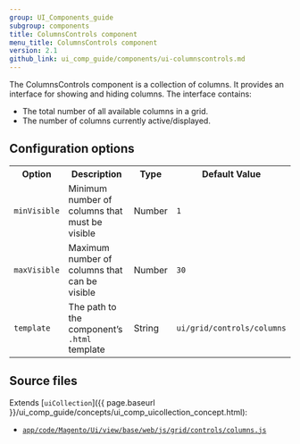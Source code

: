 ```yaml
---
group: UI_Components_guide
subgroup: components
title: ColumnsControls component
menu_title: ColumnsControls component
version: 2.1
github_link: ui_comp_guide/components/ui-columnscontrols.md
---
```


The ColumnsControls component is a collection of columns. It provides an interface for showing and hiding columns. The interface contains:

* The total number of all available columns in a grid.
* The number of columns currently active/displayed.

## Configuration options

<table>
  <tr>
    <th>Option</th>
    <th>Description</th>
    <th>Type</th>
    <th>Default Value</th>
  </tr>
  <tr>
    <td><code>minVisible</code></td>
    <td>Minimum number of columns that must be visible</td>
    <td>Number</td>
    <td><code>1</code></td>
  </tr>
  <tr>
    <td><code>maxVisible</code></td>
    <td>Maximum number of columns that can be visible</td>
    <td>Number</td>
    <td><code>30</code></td>
  </tr>
  <tr>
    <td><code>template</code></td>
    <td>The path to the component’s <code>.html</code> template</td>
    <td>String</td>
    <td><code>ui/grid/controls/columns</code></td>
  </tr>
</table>

## Source files

Extends [`uiCollection`]({{ page.baseurl }}/ui_comp_guide/concepts/ui_comp_uicollection_concept.html):

- [`app/code/Magento/Ui/view/base/web/js/grid/controls/columns.js`](https://github.com/magento/magento2ce/blob/2.1/app/code/Magento/Ui/view/base/web/js/grid/controls/columns.js)
